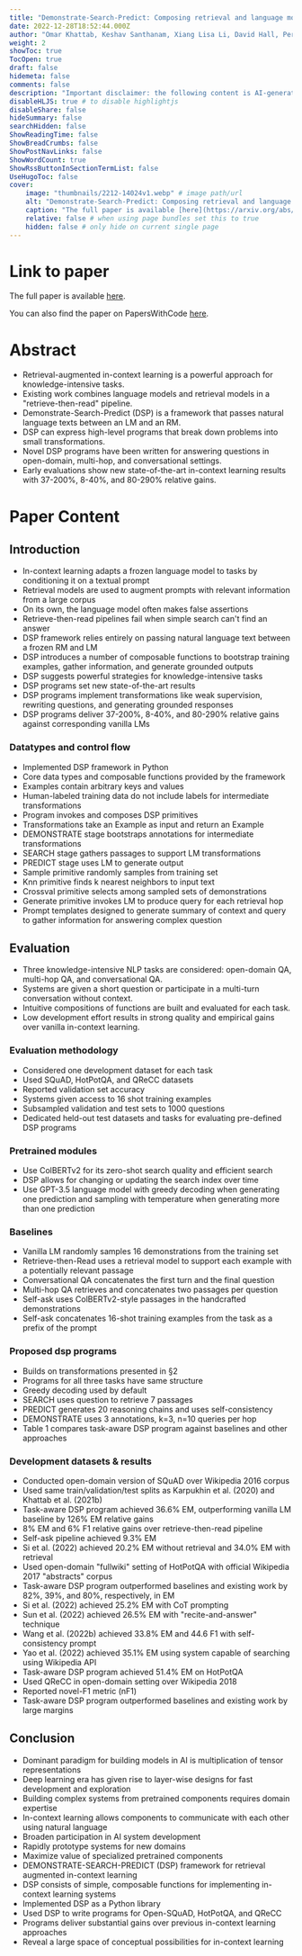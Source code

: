```yaml
---
title: "Demonstrate-Search-Predict: Composing retrieval and language models for knowledge-intensive NLP"
date: 2022-12-28T18:52:44.000Z
author: "Omar Khattab, Keshav Santhanam, Xiang Lisa Li, David Hall, Percy Liang and 2 others"
weight: 2
showToc: true
TocOpen: true
draft: false
hidemeta: false
comments: false
description: "Important disclaimer: the following content is AI-generated, please make sure to fact check the presented information by reading the full paper."
disableHLJS: true # to disable highlightjs
disableShare: false
hideSummary: false
searchHidden: false
ShowReadingTime: false
ShowBreadCrumbs: false
ShowPostNavLinks: false
ShowWordCount: true
ShowRssButtonInSectionTermList: false
UseHugoToc: false
cover:
    image: "thumbnails/2212-14024v1.webp" # image path/url
    alt: "Demonstrate-Search-Predict: Composing retrieval and language models for knowledge-intensive NLP" # alt text
    caption: "The full paper is available [here](https://arxiv.org/abs/2212.14024)." # display caption under cover
    relative: false # when using page bundles set this to true
    hidden: false # only hide on current single page
---
```


# Link to paper
The full paper is available [here](https://arxiv.org/abs/2212.14024).

You can also find the paper on PapersWithCode [here](https://paperswithcode.com/paper/demonstrate-search-predict-composing).

# Abstract
- Retrieval-augmented in-context learning is a powerful approach for knowledge-intensive tasks.
- Existing work combines language models and retrieval models in a "retrieve-then-read" pipeline.
- Demonstrate-Search-Predict (DSP) is a framework that passes natural language texts between an LM and an RM.
- DSP can express high-level programs that break down problems into small transformations.
- Novel DSP programs have been written for answering questions in open-domain, multi-hop, and conversational settings.
- Early evaluations show new state-of-the-art in-context learning results with 37-200%, 8-40%, and 80-290% relative gains.

# Paper Content

## Introduction
- In-context learning adapts a frozen language model to tasks by conditioning it on a textual prompt
- Retrieval models are used to augment prompts with relevant information from a large corpus
- On its own, the language model often makes false assertions
- Retrieve-then-read pipelines fail when simple search can't find an answer
- DSP framework relies entirely on passing natural language text between a frozen RM and LM
- DSP introduces a number of composable functions to bootstrap training examples, gather information, and generate grounded outputs
- DSP suggests powerful strategies for knowledge-intensive tasks
- DSP programs set new state-of-the-art results
- DSP programs implement transformations like weak supervision, rewriting questions, and generating grounded responses
- DSP programs deliver 37-200%, 8-40%, and 80-290% relative gains against corresponding vanilla LMs

### Datatypes and control flow
- Implemented DSP framework in Python
- Core data types and composable functions provided by the framework
- Examples contain arbitrary keys and values
- Human-labeled training data do not include labels for intermediate transformations
- Program invokes and composes DSP primitives
- Transformations take an Example as input and return an Example
- DEMONSTRATE stage bootstraps annotations for intermediate transformations
- SEARCH stage gathers passages to support LM transformations
- PREDICT stage uses LM to generate output
- Sample primitive randomly samples from training set
- Knn primitive finds k nearest neighbors to input text
- Crossval primitive selects among sampled sets of demonstrations
- Generate primitive invokes LM to produce query for each retrieval hop
- Prompt templates designed to generate summary of context and query to gather information for answering complex question

## Evaluation
- Three knowledge-intensive NLP tasks are considered: open-domain QA, multi-hop QA, and conversational QA.
- Systems are given a short question or participate in a multi-turn conversation without context.
- Intuitive compositions of functions are built and evaluated for each task.
- Low development effort results in strong quality and empirical gains over vanilla in-context learning.

### Evaluation methodology
- Considered one development dataset for each task
- Used SQuAD, HotPotQA, and QReCC datasets
- Reported validation set accuracy
- Systems given access to 16 shot training examples
- Subsampled validation and test sets to 1000 questions
- Dedicated held-out test datasets and tasks for evaluating pre-defined DSP programs

### Pretrained modules
- Use ColBERTv2 for its zero-shot search quality and efficient search
- DSP allows for changing or updating the search index over time
- Use GPT-3.5 language model with greedy decoding when generating one prediction and sampling with temperature when generating more than one prediction

### Baselines
- Vanilla LM randomly samples 16 demonstrations from the training set
- Retrieve-then-Read uses a retrieval model to support each example with a potentially relevant passage
- Conversational QA concatenates the first turn and the final question
- Multi-hop QA retrieves and concatenates two passages per question
- Self-ask uses ColBERTv2-style passages in the handcrafted demonstrations
- Self-ask concatenates 16-shot training examples from the task as a prefix of the prompt

### Proposed dsp programs
- Builds on transformations presented in §2
- Programs for all three tasks have same structure
- Greedy decoding used by default
- SEARCH uses question to retrieve 7 passages
- PREDICT generates 20 reasoning chains and uses self-consistency
- DEMONSTRATE uses 3 annotations, k=3, n=10 queries per hop
- Table 1 compares task-aware DSP program against baselines and other approaches

### Development datasets & results
- Conducted open-domain version of SQuAD over Wikipedia 2016 corpus
- Used same train/validation/test splits as Karpukhin et al. (2020) and Khattab et al. (2021b)
- Task-aware DSP program achieved 36.6% EM, outperforming vanilla LM baseline by 126% EM relative gains
- 8% EM and 6% F1 relative gains over retrieve-then-read pipeline
- Self-ask pipeline achieved 9.3% EM
- Si et al. (2022) achieved 20.2% EM without retrieval and 34.0% EM with retrieval
- Used open-domain "fullwiki" setting of HotPotQA with official Wikipedia 2017 "abstracts" corpus
- Task-aware DSP program outperformed baselines and existing work by 82%, 39%, and 80%, respectively, in EM
- Si et al. (2022) achieved 25.2% EM with CoT prompting
- Sun et al. (2022) achieved 26.5% EM with "recite-and-answer" technique
- Wang et al. (2022b) achieved 33.8% EM and 44.6 F1 with self-consistency prompt
- Yao et al. (2022) achieved 35.1% EM using system capable of searching using Wikipedia API
- Task-aware DSP program achieved 51.4% EM on HotPotQA
- Used QReCC in open-domain setting over Wikipedia 2018
- Reported novel-F1 metric (nF1)
- Task-aware DSP program outperformed baselines and existing work by large margins

## Conclusion
- Dominant paradigm for building models in AI is multiplication of tensor representations
- Deep learning era has given rise to layer-wise designs for fast development and exploration
- Building complex systems from pretrained components requires domain expertise
- In-context learning allows components to communicate with each other using natural language
- Broaden participation in AI system development
- Rapidly prototype systems for new domains
- Maximize value of specialized pretrained components
- DEMONSTRATE-SEARCH-PREDICT (DSP) framework for retrieval augmented in-context learning
- DSP consists of simple, composable functions for implementing in-context learning systems
- Implemented DSP as a Python library
- Used DSP to write programs for Open-SQuAD, HotPotQA, and QReCC
- Programs deliver substantial gains over previous in-context learning approaches
- Reveal a large space of conceptual possibilities for in-context learning
